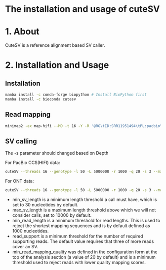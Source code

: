 # The installation and usage of cuteSV

# 1. About

CuteSV is a reference alignment based SV caller. 

# 2. Installation and Usage

## Installation

```bash
mamba install -c conda-forge biopython # Install BioPython first
mamba install -c bioconda cutesv
```

## Read mapping

```bash
minimap2 -ax map-hifi --MD -t 16 -Y -R '@RG\tID:SRR11951494\tPL:pacbio\tLB:library\tSM:SRR11951494' /home/qgn1237/qgn1237/1_my_database/GRCh38_p13/minimap2_index/GRCh38.p13.genome.mmi /projects/b1171/qgn1237/2_raw_data/smooth_seq_95_sc_K562_SMRT/SRR11951494/SRR11951494.fastq | samtools sort -@ 16 -m 2G -O BAM -o PC3.bam && samtools index PC3.bam PC3.bai
```

## SV calling

The -s parameter should changed based on Depth

For PacBio CCS(HIFI) data:

```bash
cuteSV --threads 16 --genotype -l 50 -L 5000000 -r 1000 -q 20 -s 3 --max_cluster_bias_INS 1000 --diff_ratio_merging_INS 0.9 --max_cluster_bias_DEL 1000 --diff_ratio_merging_DEL 0.5 sorted.bam ~/qgn1237/1_my_database/GRCh38_p13/GRCh38.p13.genome.fa cutesv.vcf ./
```

For ONT data:

```bash
cuteSV --threads 16 --genotype -l 50 -L 5000000 -r 1000 -q 20 -s 3 --max_cluster_bias_INS 100 --diff_ratio_merging_INS 0.3 --max_cluster_bias_DEL 100 --diff_ratio_merging_DEL 0.3 ../minimap2/PC3_ONT_bulk_all.bam  ~/qgn1237/1_my_database/GRCh38_p13/GRCh38.p13.genome.fa cutesv.vcf ./
```

* min_sv_length is a minimum length threshold a call must have, which is set to 30 nucleotides by default.  
* max_sv_length is a maximum length threshold above which we will not consider calls, set to 10000 by default.  
* min_read_length is a minimum threshold for read lengths. This is used to reject the shortest mapping sequences and is by default defined as 1000 nucleotides.  
* read_support is a minimum threshold for the number of required supporting reads. The default value requires that three of more reads cover an SV.  
* min_read_mapping_quality was defined in the configuration form at the top of the analysis section (a value of 20 by default) and is a minimum threshold used to reject reads with lower quality mapping scores.  